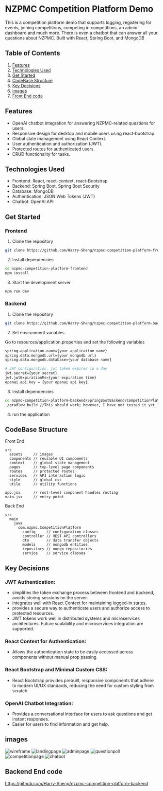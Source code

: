 # NZPMC Competition Platform Demo

This is a competition platform demo that supports logging, registering for events, joining competitions, competing in competitions, an admin dashboard and much more. There is even a chatbot that can answer all your questions about NZPMC. Built with React, Spring Boot, and MongoDB

## Table of Contents

1. [Features](#features)
2. [Technologies Used](#technologies-used)
3. [Get Started](#get-started)
4. [CodeBase Structure](#codebase-structure)
5. [Key Decisions](#key-decisions)
6. [Images](#images)
7. [Front End code](#front-end-code)

## Features

- OpenAI chatbot integration for answering NZPMC-related questions for users.
- Responsive design for desktop and mobile users using react-bootstrap.
- Global state management using React Context.
- User authentication and authorization (JWT).
- Protected routes for authenticated users.
- CRUD functionality for tasks.

## Technologies Used

- Frontend: React, react-context, react-Bootstrap
- Backend: Spring Boot, Spring Boot Security
- Database: MongoDB
- Authentication: JSON Web Tokens (JWT)
- Chatbot: OpenAI API

## Get Started

### Frontend

1. Clone the repository

```bash
git clone https://github.com/Harry-Sheng/nzpmc-competition-platform-frontend
```

2. Install dependencies

```bash
cd nzpmc-competition-platform-frontend
npm install
```

3. Start the development server

```bash
npm run dev
```

### Backend

1. Clone the repository

```bash
git clone https://github.com/Harry-Sheng/nzpmc-competition-platform-backend
```

2. Set environment variables

Go to resources/application.properties and set the following variables

```bash
spring.application.name={your application name}
spring.data.mongodb.url={your mongodb url}
spring.data.mongodb.database={your database name}

# JWT configuration, jwt token expires in a day
jwt.secret={your secret}
jwt.jwtExpirationMs={your expiration time}
openai.api.key = {your openai api key}
```

3. Install dependencies

```bash
cd nzpmc-competition-platform-backend/SpringBootBackend/CompetitionPlatform
./gradlew build //This should work; however, I have not tested it yet. Message me if it does not work
```

4. run the application

## CodeBase Structure

Front End

```
src
  assets     // images
  components // reusable UI components
  context    // global state management
  pages      // top-level page components
  routes     // protected routes
  services   // API interaction logic
  style      // global css
  utile      // utility functions

app.jsx      // root-level component handles routing
main.jsx     // entry point
```

Back End

```
src
  main
    java
      com.nzpmc.CompetitionPlatform
        config     // configuration classes
        controller // REST API controllers
        dto        // data transfer objects
        models     // mongodb entities
        repository // mongo repositories
        service    // service classes
```

## Key Decisions

### JWT Authentication:

- simplifies the token exchange process between frontend and backend, avoids storing sessions on the server.
- integrates well with React Context for maintaining logged-in states.
- provides a secure way to authenticate users and authorize access to protected resources.
- JWT tokens work well in distributed systems and microservices architectures. Future scalability and microservices integration are supported.

### React Context for Authentication:

- Allows the authentication state to be easily accessed across components without manual prop passing.

### React Bootstrap and Minimal Custom CSS:

- React Bootstrap provides prebuilt, responsive components that adhere to modern UI/UX standards, reducing the need for custom styling from scratch.

### OpenAI Chatbot Integration:

- Provides a conversational interface for users to ask questions and get instant responses.
- Easier for users to find information and get help.

## images

![wireframe](./assets/wireframe.png)
![landingpage](./assets/landingpage.png)
![adminpage](./assets/adminpage.png)
![questionpoll](./assets/questionpoll.png)
![competitionpage](./assets/competitionpage.png)
![chatbot](./assets/chatbot.png)

## Backend End code

https://github.com/Harry-Sheng/nzpmc-competition-platform-backend
